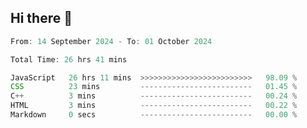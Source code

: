 ## Hi there 👋
<!--START_SECTION:Muni-->

```Javascript
From: 14 September 2024 - To: 01 October 2024

Total Time: 26 hrs 41 mins

JavaScript   26 hrs 11 mins  >>>>>>>>>>>>>>>>>>>>>>>>>   98.09 %
CSS          23 mins         -------------------------   01.45 %
C++          3 mins          -------------------------   00.24 %
HTML         3 mins          -------------------------   00.22 %
Markdown     0 secs          -------------------------   00.00 %
```

<!--END_SECTION:Muni-->
